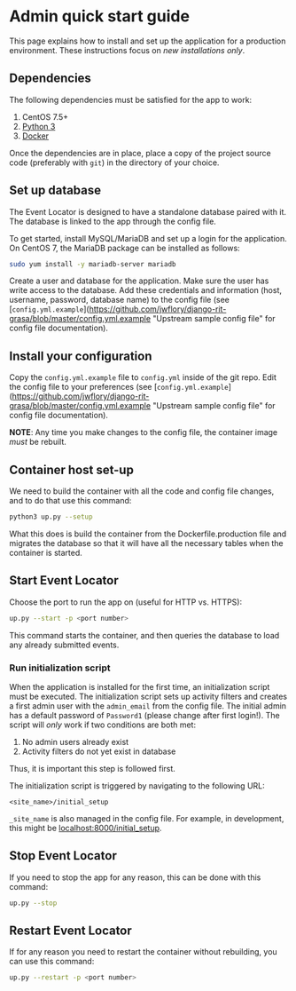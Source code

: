 Admin quick start guide
=======================

This page explains how to install and set up the application for a production environment.
These instructions focus on _new installations only_.

## Dependencies

The following dependencies must be satisfied for the app to work:

1. CentOS 7.5+
2. [Python 3](https://www.python.org/downloads/ "Download Python 3")
3. [Docker](https://docs.docker.com/install/)

Once the dependencies are in place, place a copy of the project source code (preferably with `git`) in the directory of your choice.


## Set up database

The Event Locator is designed to have a standalone database paired with it.
The database is linked to the app through the config file.

To get started, install MySQL/MariaDB and set up a login for the application.
On CentOS 7, the MariaDB package can be installed as follows:

```sh
sudo yum install -y mariadb-server mariadb
```

Create a user and database for the application.
Make sure the user has write access to the database.
Add these credentials and information (host, username, password, database name) to the config file (see [`config.yml.example`](https://github.com/jwflory/django-rit-grasa/blob/master/config.yml.example "Upstream sample config file" for config file documentation).


## Install your configuration

Copy the `config.yml.example` file to `config.yml` inside of the git repo.
Edit the config file to your preferences (see [`config.yml.example`](https://github.com/jwflory/django-rit-grasa/blob/master/config.yml.example "Upstream sample config file" for config file documentation).

**NOTE**: Any time you make changes to the config file, the container image _must_ be rebuilt.


## Container host set-up

We need to build the container with all the code and config file changes, and to do that use this command:

```sh
python3 up.py --setup
```

What this does is build the container from the Dockerfile.production file and migrates the database so that it will have all the necessary tables when the container is started.

## Start Event Locator

Choose the port to run the app on (useful for HTTP vs. HTTPS):

```sh
up.py --start -p <port number>
```
This command starts the container, and then queries the database to load any already submitted events.

### Run initialization script

When the application is installed for the first time, an initialization script must be executed.
The initialization script sets up activity filters and creates a first admin user with the `admin_email` from the config file.
The initial admin has a default password of `Password1` (please change after first login!).
The script will _only_ work if two conditions are both met:

1. No admin users already exist
2. Activity filters do not yet exist in database

Thus, it is important this step is followed first.

The initialization script is triggered by navigating to the following URL:

```
<site_name>/initial_setup
```

`_site_name` is also managed in the config file.
For example, in development, this might be [localhost:8000/initial_setup](http://localhost:8000/initial_setup).


## Stop Event Locator

If you need to stop the app for any reason, this can be done with this command:

```sh
up.py --stop
```

## Restart Event Locator

If for any reason you need to restart the container without rebuilding, you can use this command:

```sh
up.py --restart -p <port number>
